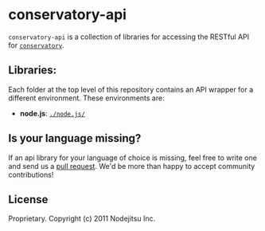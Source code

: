 # conservatory-api

`conservatory-api` is a collection of libraries for accessing the RESTful API for [`conservatory`](https://github.com/nodejitsu/conservatory).

## Libraries:

Each folder at the top level of this repository contains an API wrapper for a different environment. These environments are:

* **node.js**: [`./node.js/`](https://github.com/nodejitsu/conservatory-api/tree/master/node.js)

## Is your language missing?

If an api library for your language of choice is missing, feel free to write one and send us a [pull request](https://github.com/nodejitsu/conservatory-api/pulls). We'd be more than happy to accept community contributions!

## License
Proprietary. Copyright (c) 2011 Nodejitsu Inc.